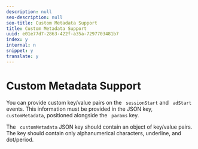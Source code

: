 ```yaml
---
description: null
seo-description: null
seo-title: Custom Metadata Support
title: Custom Metadata Support
uuid: e01e77d7-2863-422f-a35a-7297703481b7
index: y
internal: n
snippet: y
translate: y
---
```


# Custom Metadata Support


<a id="section_xzs_4y2_mcb"></a>

You can provide custom key/value pairs on the ` sessionStart` and ` adStart` events. This information must be provided in the JSON key, ` customMetadata`, positioned alongside the ` params` key.

The ` customMetadata` JSON key should contain an object of key/value pairs. The key should contain only alphanumerical characters, underline, and dot/period.

<!-- Add example here, either provided by the dev team, or the reference player, or from the sample Yahoo player -->
